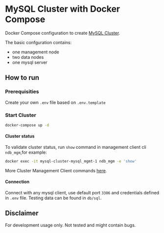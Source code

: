 # MySQL Cluster with Docker Compose
 Docker Compose configuration to create [MySQL Cluster](https://hub.docker.com/r/mysql/mysql-cluster). 
 
 The basic confguration contains:
 * one management node
 * two data nodes
 * one mysql server

## How to run
### Prerequisities
Create your own `.env` file based on `.env.template`
### Start Cluster
```bash
docker-compose up -d
```

#### Cluster status
To validate cluster status, run `show` command in  management client cli `ndb_mgm`,for example:
```bash
docker exec -it mysql-cluster-mysql_mgmt-1 ndb_mgm -e 'show'
```
More Cluster Management Client commands [here](https://dev.mysql.com/doc/refman/8.0/en/mysql-cluster-mgm-client-commands.html).

#### Connection
Connect with any mysql client, use default port `3306` and credentials defined in `.env` file.
Testing data can be found in `db/sql`.

## Disclaimer
For development usage only. Not tested and might contain bugs.